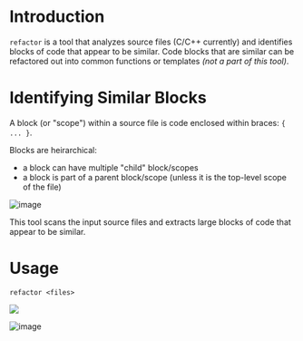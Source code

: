 # Introduction

`refactor` is a tool that analyzes source files (C/C++ currently) and identifies blocks of code that appear to be similar.  Code blocks that are similar can be refactored out into common functions or templates *(not a part of this tool)*.

# Identifying Similar Blocks

A block (or "scope") within a source file is code enclosed within braces: `{ ... }`.  

Blocks are heirarchical:
- a block can have multiple "child" block/scopes 
- a block is part of a parent block/scope (unless it is the top-level scope of the file)

![image](https://user-images.githubusercontent.com/2707770/167048235-a321cad7-6831-4c40-9f41-385f0b7ce5fe.png)

This tool scans the input source files and extracts large blocks of code that appear to be similar.  

# Usage

```
refactor <files>
```

<a href="https://asciinema.org/a/5LhAJLx39kKRFO6xduFpmoJ9s" target="_blank"><img src="https://asciinema.org/a/5LhAJLx39kKRFO6xduFpmoJ9s.svg" /></a>

![image](https://user-images.githubusercontent.com/2707770/167007824-937948cc-ece8-4c5d-a5b4-7580999e4a53.png)

